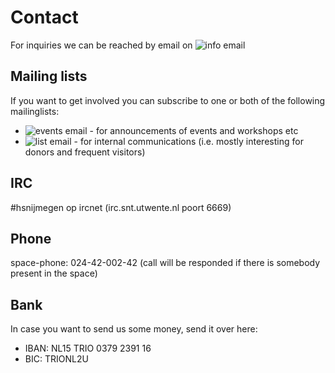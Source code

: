 # Contact

For inquiries we can be reached by email on ![info email](/img/infoemail.png "info@")

## Mailing lists
If you want to get involved you can subscribe to one or both of the following mailinglists:

* ![events email](/img/eventsemail.png "events") - for announcements of events and workshops etc
* ![list email](/img/listemail.png "events") - for internal communications (i.e. mostly interesting for donors and frequent visitors)


## IRC

&#35;hsnijmegen op ircnet (irc.snt.utwente.nl poort 6669)

## Phone
space-phone: 024-42-002-42
(call will be responded if there is somebody present in the space)

## Bank

In case you want to send us some money, send it over here:

* IBAN: NL15 TRIO 0379 2391 16
* BIC: TRIONL2U  
